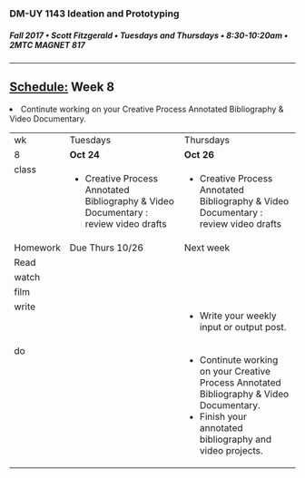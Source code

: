 ### DM-UY 1143 Ideation and Prototyping
##### Fall 2017 • Scott Fitzgerald • Tuesdays and Thursdays • 8:30-10:20am • 2MTC MAGNET 817

---
## [Schedule:](schedule.md) Week 8

<table>
<tr>
<td>wk</td>
<td>Tuesdays</td>
<td>Thursdays</td>
</tr>
<tr>
<td valign="top">8</td>
<td valign="top" width="48%"><strong>Oct 24</strong></td>
<td valign="top" width="48%"><strong>Oct 26</strong></td>
</tr>
<tr>
<td valign="top">class</td>
<td valign="top">
<ul> <li>Creative Process Annotated Bibliography & Video Documentary  :  review video drafts</li>
</ul>
</td>
<!-- 2nd column class -->
<td valign="top" width="48%">
<!-- Due Thursday class  -->
<ul>  <li>Creative Process Annotated Bibliography & Video Documentary :  review video drafts</li>
</ul>
</td>
</tr>
<!-- Homework -->
<tr>
<td valign="top">Homework</td>
<td>Due  Thurs  10/26</td>
<td>Next week</td>
</tr>
<!-- read -->
<tr><td valign="top">Read</td>
<td>
<!-- readings for Thurs-->
</td>
<td>
<!-- Readings for Mon-->
</td>
</tr>
<!-- watch -->
<tr>
  <td valign="top">watch</td>
  <td><!-- Due wed this week -->
</td>
  <td><!-- Due next monday -->
</td>
</tr>
<!-- film -->
<tr>
<td valign="top">film</td>
<td><!-- Due wed this week -->
</td>
<td><!-- Due next monday -->
</td>
</tr>
<!-- write -->
<tr>
<td valign="top">write</td>
<td><!-- Due wed this week -->
</td>
<td>
<!-- Due Mon next week --><ul>
<li>Write your weekly input or output post.</li>
</ul>
</td>
</tr>
<!-- do -->
<tr>
  <td valign="top">do</td>
  <td>
<!-- Due wed this week -->
</td>  <li>Continute working on your Creative Process Annotated Bibliography & Video Documentary.</li>
  <td>
  <!-- Due Mon next week -->
  <ul>
  <li>Continute working on your Creative Process Annotated Bibliography & Video Documentary.</li>
   <li>Finish your annotated bibliography and video projects.</li></ul>
  </td>
</table>